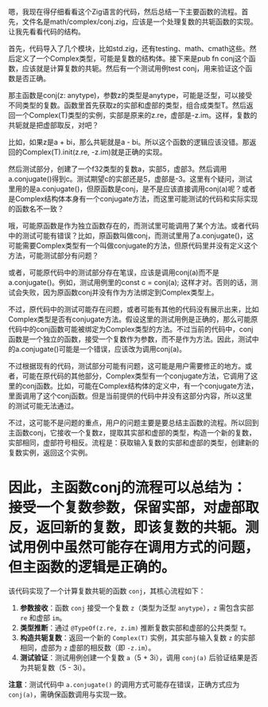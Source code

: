 嗯，我现在得仔细看看这个Zig语言的代码，然后总结一下主要函数的流程。首先，文件名是math/complex/conj.zig，应该是一个处理复数的共轭函数的实现。让我先看看代码的结构。

首先，代码导入了几个模块，比如std.zig，还有testing、math、cmath这些。然后定义了一个Complex类型，可能是复数的结构体。接下来是pub fn conj这个函数，应该就是计算复数的共轭。然后有一个测试用例test conj，用来验证这个函数是否正确。

那主函数是conj(z: anytype)，参数z的类型是anytype，可能是泛型，可以接受不同类型的复数。函数里首先获取z的实部和虚部的类型，组合成类型T。然后返回一个Complex(T)类型的实例，实部是原来的z.re，虚部是-z.im。这样，复数的共轭就是把虚部取反，对吧？

比如，如果z是a + bi，那么共轭就是a - bi。所以这个函数的逻辑应该没错。那返回的Complex(T).init(z.re, -z.im)就是正确的实现。

然后测试部分，创建了一个f32类型的复数a，实部5，虚部3。然后调用a.conjugate()得到c。测试期望c的实部还是5，虚部是-3。这里有个疑问，测试里用的是a.conjugate()，但原函数是conj，是不是应该直接调用conj(a)呢？或者是Complex结构体本身有一个conjugate方法，而这里可能测试的代码和实际实现的函数名不一致？

哦，可能原函数是作为独立函数存在的，而测试里可能调用了某个方法。或者代码中的测试可能有错误？比如，原函数叫做conj，而测试里用了a.conjugate()，这可能需要Complex类型有一个叫做conjugate的方法，但原代码里并没有定义这个方法，可能测试部分有问题？

或者，可能原代码中的测试部分存在笔误，应该是调用conj(a)而不是a.conjugate()。例如，测试用例里的const c = conj(a); 这样才对。否则的话，测试会失败，因为原函数conj并没有作为方法绑定到Complex类型上。

不过，原代码中的测试可能存在问题，或者可能有其他的代码没有展示出来，比如Complex类型是否有conjugate方法。假设这里的测试用例是正确的，那么可能原代码中的conj函数可能被绑定为Complex类型的方法。不过当前的代码中，conj函数是一个独立的函数，接受一个复数作为参数，而不是作为方法。因此，测试中的a.conjugate()可能是一个错误，应该改为调用conj(a)。

不过根据现有的代码，测试部分可能有问题，这可能是用户需要修正的地方。或者，可能在原代码的其他部分，Complex类型有一个conjugate方法，它调用了这里的conj函数。比如，可能在Complex结构体的定义中，有一个conjugate方法，里面调用了这个conj函数。但是当前提供的代码中并没有这部分内容，所以这里的测试可能无法通过。

不过，这可能不是问题的重点，用户的问题主要是要总结主函数的流程。所以回到主函数conj，它接收一个复数z，提取其实部和虚部的类型，构造一个新的复数，实部相同，虚部符号相反。流程是：获取输入复数的实部和虚部的类型，创建新的复数实例，返回这个实例。

因此，主函数conj的流程可以总结为：接受一个复数参数，保留实部，对虚部取反，返回新的复数，即该复数的共轭。测试用例中虽然可能存在调用方式的问题，但主函数的逻辑是正确的。
================================================
该代码实现了一个计算复数共轭的函数 `conj`，其核心流程如下：

1. **参数接收**：函数 `conj` 接受一个复数 `z`（类型为泛型 `anytype`），`z` 需包含实部 `re` 和虚部 `im`。
2. **类型推断**：通过 `@TypeOf(z.re, z.im)` 推断复数实部和虚部的公共类型 `T`。
3. **构造共轭复数**：返回一个新的 `Complex(T)` 实例，其实部与输入复数 `z` 的实部相同，虚部为 `z` 虚部的相反数（即 `-z.im`）。
4. **测试验证**：测试用例创建一个复数 `a`（5 + 3i），调用 `conj(a)` 后验证结果是否为共轭复数（5 - 3i）。

**注意**：测试代码中 `a.conjugate()` 的调用方式可能存在错误，正确方式应为 `conj(a)`，需确保函数调用与实现一致。
